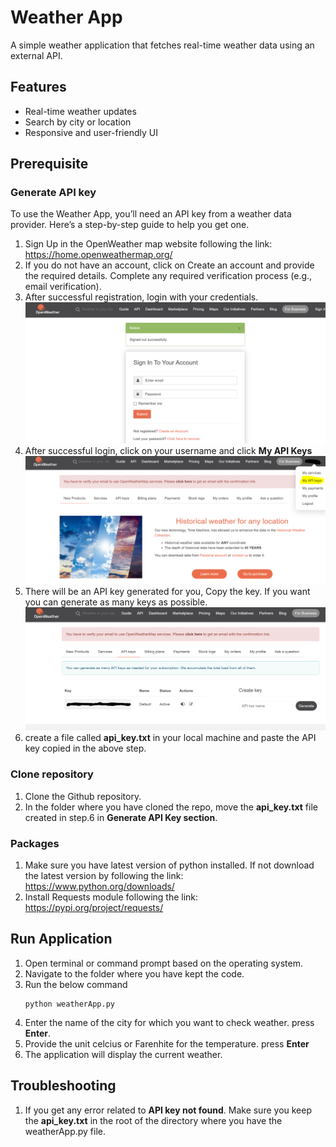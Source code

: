 # Weather App

A simple weather application that fetches real-time weather data using an external API.

## Features
- Real-time weather updates
- Search by city or location
- Responsive and user-friendly UI


## Prerequisite
### Generate API key
To use the Weather App, you’ll need an API key from a weather data provider. Here’s a step-by-step guide to help you get one.

1. Sign Up in the OpenWeather map website following the link: https://home.openweathermap.org/
2. If you do not have an account, click on Create an account and provide the required details. Complete any required verification process (e.g., email verification).
3. After successful registration, login with your credentials.
![](images/login.png)
4. After successful login, click on your username and click **My API Keys**
![](images/myapi.png)
5. There will be an API key generated for you, Copy the key. If you want you can generate as many keys as possible.
![](images/apikey2.png)
6. create a file called **api_key.txt** in your local machine and paste the API key copied in the above step.

### Clone repository
1. Clone the Github repository.
2. In the folder where you have cloned the repo, move the **api_key.txt** file created in step.6 in **Generate API Key section**.

### Packages
1. Make sure you have latest version of python installed. If not download the latest version by following the link: https://www.python.org/downloads/ 
2. Install Requests module following the link: https://pypi.org/project/requests/ 

## Run Application
1. Open terminal or command prompt based on the operating system.
2. Navigate to the folder where you have kept the code.
3. Run the below command
    ```
    python weatherApp.py

    ```
4. Enter the name of the city for which you want to check weather. press **Enter**.
5. Provide the unit celcius or Farenhite for the temperature. press **Enter**
6. The application will display the current weather.

## Troubleshooting
1. If you get any error related to **API key not found**. Make sure you keep the **api_key.txt** in the root of the directory where you have the weatherApp.py file.